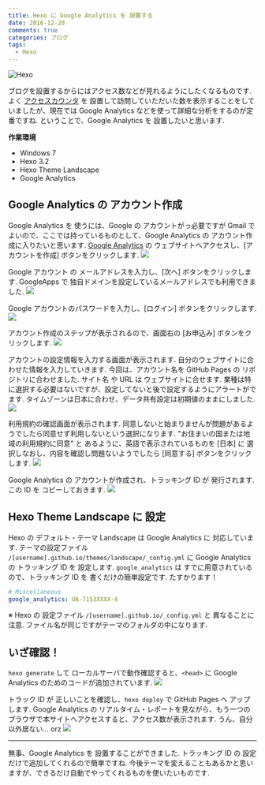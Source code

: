 ```yaml
---
title: Hexo に Google Analytics を 設置する
date: 2016-12-20
comments: true
categories: ブログ
tags:
  - Hexo
---
```


![](/assets/hexo/hexo-3.2.png "Hexo")

ブログを設置するからにはアクセス数などが見れるようにしたくなるものです.
よく [アクセスカウンタ](https://ja.wikipedia.org/wiki/%E3%82%A2%E3%82%AF%E3%82%BB%E3%82%B9%E3%82%AB%E3%82%A6%E3%83%B3%E3%82%BF) を 設置して訪問していただいた数を表示することをしていましたが、現在では Google Analytics などを使って詳細な分析をするのが定番ですね.
ということで、Google Analytics を 設置したいと思います.

**作業環境**
- Windows 7
- Hexo 3.2
- Hexo Theme Landscape
- Google Analytics


## Google Analytics の アカウント作成
Google Analytics を 使うには、Google の アカウントがっ必要ですが Gmail で よいので、ここでは持っているものとして、Google Analytics の アカウント作成に入りたいと思います.
[Google Analytics](https://www.google.com/intl/ja_jp/analytics/) の ウェブサイトへアクセスし、[アカウントを作成] ボタンをクリックします.
![](/assets/analytics/signup/01.png)

Google アカウント の メールアドレスを入力し、[次へ] ボタンをクリックします.
GoogleApps で 独自ドメインを設定しているメールアドレスでも利用できました.
![](/assets/analytics/signup/02.png)

Google アカウントのパスワードを入力し、[ログイン] ボタンをクリックします.
![](/assets/analytics/signup/03.png)

アカウント作成のステップが表示されるので、画面右の [お申込み] ボタンをクリックします.
![](/assets/analytics/signup/04.png)

アカウントの設定情報を入力する画面が表示されます. 自分のウェブサイトに合わせた情報を入力していきます.
今回は、アカウント名を GitHub Pages の リポジトリに合わせました.
サイト名 や URL は ウェブサイトに合せます.
業種は特に選択する必要はないですが、設定してないと後で設定するようにアラートがでます.
タイムゾーンは日本に合わせ、データ共有設定は初期値のままにしました.
![](/assets/analytics/signup/05.png)

利用規約の確認画面が表示されます. 同意しないと始まりませんが問題があるようでしたら同意せず利用しないという選択になります.
"お住まいの国または地域の利用規約に同意" と あるように、英語で表示されているものを [日本] に 選択しなおし、内容を確認し問題ないようでしたら [同意する] ボタンをクリックします.
![](/assets/analytics/signup/06.png)

Google Analytics の アカウントが作成され、トラッキング ID が 発行されます.
この ID を コピーしておきます.
![](/assets/analytics/signup/07.png)


## Hexo Theme Landscape に 設定
Hexo の デフォルト・テーマ Landscape は Google Analytics に 対応しています.
テーマの設定ファイル `/[username].github.io/themes/landscape/_config.yml` に Google Analytics の トラッキング ID を 設定します.
`google_analytics` は すでに用意されているので、トラッキング ID を 書くだけの簡単設定です. たすかります！
```yaml
# Miscellaneous
google_analytics: UA-7153XXXX-4
```
※ Hexo の 設定ファイル `/[username].github.io/_config.yml` と 異なることに注意. ファイル名が同じですがテーマのフォルダの中になります.


## いざ確認！
`hexo generate` して ローカルサーバで動作確認すると、`<head>` に Google Analytics のためのコードが追加されています.
![](/assets/analytics/signup/08.png)

トラック ID が 正しいことを確認し、`hexo deploy` で GitHub Pages へ アップします.
Google Analytics の リアルタイム・レポートを見ながら、もう一つのブラウザで本サイトへアクセスすると、アクセス数が表示されます.
うん、自分以外居ない... orz
![](/assets/analytics/signup/09.png)



- - - -
無事、Google Analytics を 設置することができました.
トラッキング ID の 設定だけで追加してくれるので簡単ですね. 今後テーマを変えることもあるかと思いますが、できるだけ自動でやってくれるものを使いたいものです.
